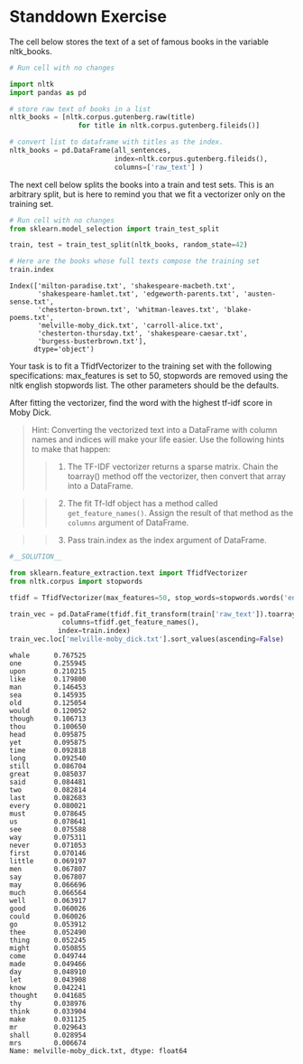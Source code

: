 # Standdown Exercise

The cell below stores the text of a set of famous books in the variable nltk_books.


```python
# Run cell with no changes

import nltk
import pandas as pd

# store raw text of books in a list
nltk_books = [nltk.corpus.gutenberg.raw(title) 
                 for title in nltk.corpus.gutenberg.fileids()]

# convert list to dataframe with titles as the index.
nltk_books = pd.DataFrame(all_sentences, 
                          index=nltk.corpus.gutenberg.fileids(),
                          columns=['raw_text'] )
```

The next cell below splits the books into a train and test sets.  This is an arbitrary split, but is here to remind you that we fit a vectorizer only on the training set.


```python
# Run cell with no changes
from sklearn.model_selection import train_test_split

train, test = train_test_split(nltk_books, random_state=42)

```


```python
# Here are the books whose full texts compose the training set
train.index
```




    Index(['milton-paradise.txt', 'shakespeare-macbeth.txt',
           'shakespeare-hamlet.txt', 'edgeworth-parents.txt', 'austen-sense.txt',
           'chesterton-brown.txt', 'whitman-leaves.txt', 'blake-poems.txt',
           'melville-moby_dick.txt', 'carroll-alice.txt',
           'chesterton-thursday.txt', 'shakespeare-caesar.txt',
           'burgess-busterbrown.txt'],
          dtype='object')



Your task is to fit a TfidfVectorizer to the training set with the following specifications: max_features is set to 50, stopwords are removed using the nltk english stopwords list.  The other parameters should be the defaults.  

After fitting the vectorizer, find the word with the highest tf-idf score in Moby Dick.    

> Hint: Converting the vectorized text into a DataFrame with column names and indices will make your life easier.  Use the following hints to make that happen:  
>> 1. The TF-IDF vectorizer returns a sparse matrix.  Chain the toarray() method off the vectorizer, then convert that array into a DataFrame.  

>> 2. The fit Tf-Idf object has a method called `get_feature_names()`. Assign the result of that method as the `columns` argument of DataFrame.  

>> 3. Pass train.index as the index argument of DataFrame.   
    




```python
#__SOLUTION__

from sklearn.feature_extraction.text import TfidfVectorizer
from nltk.corpus import stopwords

tfidf = TfidfVectorizer(max_features=50, stop_words=stopwords.words('english'))

train_vec = pd.DataFrame(tfidf.fit_transform(train['raw_text']).toarray(),
             columns=tfidf.get_feature_names(), 
            index=train.index)
train_vec.loc['melville-moby_dick.txt'].sort_values(ascending=False)
```




    whale      0.767525
    one        0.255945
    upon       0.210215
    like       0.179800
    man        0.146453
    sea        0.145935
    old        0.125054
    would      0.120052
    though     0.106713
    thou       0.100650
    head       0.095875
    yet        0.095875
    time       0.092818
    long       0.092540
    still      0.086704
    great      0.085037
    said       0.084481
    two        0.082814
    last       0.082683
    every      0.080021
    must       0.078645
    us         0.078641
    see        0.075588
    way        0.075311
    never      0.071053
    first      0.070146
    little     0.069197
    men        0.067807
    say        0.067807
    may        0.066696
    much       0.066564
    well       0.063917
    good       0.060026
    could      0.060026
    go         0.053912
    thee       0.052490
    thing      0.052245
    might      0.050855
    come       0.049744
    made       0.049466
    day        0.048910
    let        0.043908
    know       0.042241
    thought    0.041685
    thy        0.038976
    think      0.033904
    make       0.031125
    mr         0.029643
    shall      0.028954
    mrs        0.006674
    Name: melville-moby_dick.txt, dtype: float64


